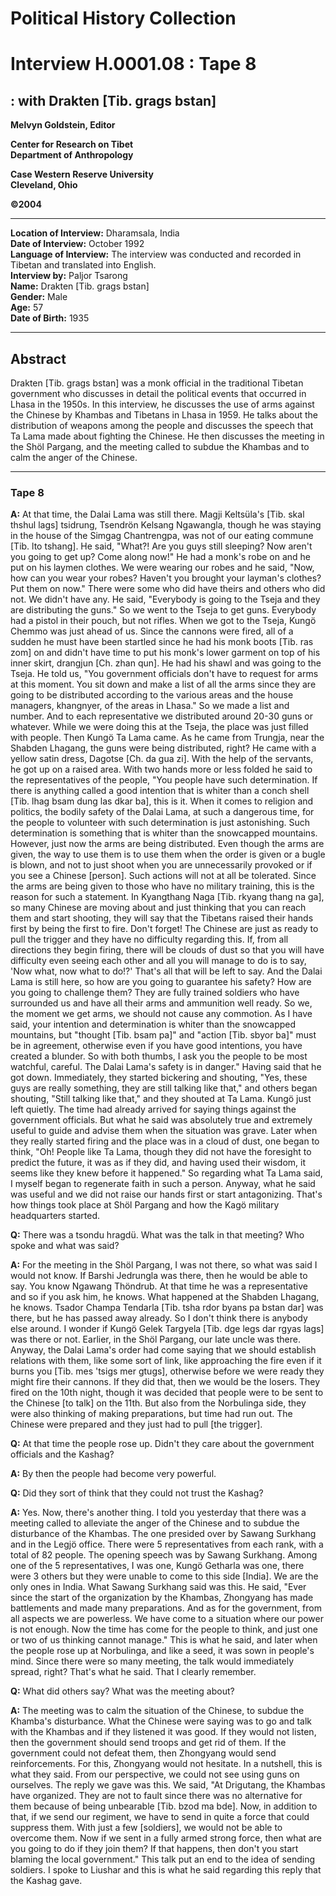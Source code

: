 # Political History Collection  
# Interview H.0001.08 : Tape 8  
##  : with Drakten [Tib. grags bstan]  


**Melvyn Goldstein, Editor**  

**Center for Research on Tibet**  
**Department of Anthropology**  

**Case Western Reserve University**  
**Cleveland, Ohio**  

**©2004**  

---  
**Location of Interview:** Dharamsala, India  
**Date of Interview:** October 1992  
**Language of Interview:** The interview was conducted and recorded in Tibetan and translated into English.  
**Interview by:** Paljor Tsarong  
**Name:** Drakten [Tib. grags bstan]  
**Gender:** Male  
**Age:** 57  
**Date of Birth:** 1935  

---  
## Abstract  

 Drakten [Tib. grags bstan] was a monk official in the traditional Tibetan government who discusses in detail the political events that occurred in Lhasa in the 1950s. In this interview, he discusses the use of arms against the Chinese by Khambas and Tibetans in Lhasa in 1959. He talks about the distribution of weapons among the people and discusses the speech that Ta Lama made about fighting the Chinese. He then discusses the meeting in the Shöl Pargang, and the meeting called to subdue the Khambas and to calm the anger of the Chinese. 
  
---
### Tape 8  
**A:**  At that time, the Dalai Lama was still there. Magji Keltsüla's [Tib. skal thshul lags] tsidrung, Tsendrön Kelsang Ngawangla, though he was staying in the house of the Simgag Chantrengpa, was not of our eating commune [Tib. lto tshang]. He said, "What?! Are you guys still sleeping? Now aren't you going to get up? Come along now!" He had a monk's robe on and he put on his laymen clothes. We were wearing our robes and he said, "Now, how can you wear your robes? Haven't you brought your layman's clothes? Put them on now." There were some who did have theirs and others who did not. We didn't have any. He said, "Everybody is going to the Tseja and they are distributing the guns." So we went to the Tseja to get guns. Everybody had a pistol in their pouch, but not rifles. When we got to the Tseja, Kungö Chemmo was just ahead of us. Since the cannons were fired, all of a sudden he must have been startled since he had his monk boots [Tib. ras zom] on and didn't have time to put his monk's lower garment on top of his inner skirt, drangjun [Ch. zhan qun]. He had his shawl and was going to the Tseja. He told us, "You government officials don't have to request for arms at this moment. You sit down and make a list of all the arms since they are going to be distributed according to the various areas and the house managers, khangnyer, of the areas in Lhasa." So we made a list and number. And to each representative we distributed around 20-30 guns or whatever. While we were doing this at the Tseja, the place was just filled with people.  Then Kungö Ta Lama came. As he came from Trungja, near the Shabden Lhagang, the guns were being distributed, right? He came with a yellow satin dress, Dagotse [Ch. da gua zi]. With the help of the servants, he got up on a raised area. With two hands more or less folded he said to the representatives of the people, "You people have such determination. If there is anything called a good intention that is whiter than a conch shell [Tib. lhag bsam dung las dkar ba], this is it. When it comes to religion and politics, the bodily safety of the Dalai Lama, at such a dangerous time, for the people to volunteer with such determination is just astonishing. Such determination is something that is whiter than the snowcapped mountains. However, just now the arms are being distributed. Even though the arms are given, the way to use them is to use them when the order is given or a bugle is blown, and not to just shoot when you are unnecessarily provoked or if you see a Chinese [person]. Such actions will not at all be tolerated. Since the arms are being given to those who have no military training, this is the reason for such a statement. In Kyangthang Naga [Tib. rkyang thang na ga], so many Chinese are moving about and just thinking that you can reach them and start shooting, they will say that the Tibetans raised their hands first by being the first to fire. Don't forget! The Chinese are just as ready to pull the trigger and they have no difficulty regarding this. If, from all directions they begin firing, there will be clouds of dust so that you will have difficulty even seeing each other and all you will manage to do is to say, 'Now what, now what to do!?' That's all that will be left to say. And the Dalai Lama is still here, so how are you going to guarantee his safety? How are you going to challenge them? They are fully trained soldiers who have surrounded us and have all their arms and ammunition well ready. So we, the moment we get arms, we should not cause any commotion. As I have said, your intention and determination is whiter than the snowcapped mountains, but "thought [Tib. bsam pa]" and "action [Tib. sbyor ba]" must be in agreement, otherwise even if you have good intentions, you have created a blunder. So with both thumbs, I ask you the people to be most watchful, careful. The Dalai Lama's safety is in danger." Having said that he got down. Immediately, they started bickering and shouting, "Yes, these guys are really something, they are still talking like that," and others began shouting, "Still talking like that," and they shouted at Ta Lama.  Kungö just left quietly. The time had already arrived for saying things against the government officials. But what he said was absolutely true and extremely useful to guide and advise them when the situation was grave. Later when they really started firing and the place was in a cloud of dust, one began to think, "Oh! People like Ta Lama, though they did not have the foresight to predict the future, it was as if they did, and having used their wisdom, it seems like they knew before it happened." So regarding what Ta Lama said, I myself began to regenerate faith in such a person. Anyway, what he said was useful and we did not raise our hands first or start antagonizing. That's how things took place at Shöl Pargang and how the Kagö military headquarters started.   

**Q:**  There was a tsondu hragdü. What was the talk in that meeting? Who spoke and what was said?   

**A:**  For the meeting in the Shöl Pargang, I was not there, so what was said I would not know. If Barshi Jedrungla was there, then he would be able to say. You know Ngawang Thöndrub. At that time he was a representative and so if you ask him, he knows. What happened at the Shabden Lhagang, he knows. Tsador Champa Tendarla [Tib. tsha rdor byans pa bstan dar] was there, but he has passed away already. So I don't think there is anybody else around. I wonder if Kungö Gelek Targyela [Tib. dge legs dar rgyas lags] was there or not. Earlier, in the Shöl Pargang, our late uncle was there. Anyway, the Dalai Lama's order had come saying that we should establish relations with them, like some sort of link, like approaching the fire even if it burns you [Tib. mes 'tsigs mer gtugs], otherwise before we were ready they might fire their cannons. If they did that, then we would be the losers. They fired on the 10th night,  though it was decided that people were to be sent to the Chinese [to talk] on the 11th. But also from the Norbulinga side, they were also thinking of making preparations, but time had run out. The Chinese were prepared and they just had to pull [the trigger].   

**Q:**  At that time the people rose up. Didn't they care about the government officials and the Kashag?   

**A:**  By then the people had become very powerful.   

**Q:**  Did they sort of think that they could not trust the Kashag?   

**A:**  Yes. Now, there's another thing. I told you yesterday that there was a meeting called to alleviate the anger of the Chinese and to subdue the disturbance of the Khambas. The one presided over by Sawang Surkhang and in the Legjö office. There were 5 representatives from each rank, with a total of 82 people. The opening speech was by Sawang Surkhang. Among one of the 5 representatives, I was one, Kungö Getharla was one, there were 3 others but they were unable to come to this side [India]. We are the only ones in India. What Sawang Surkhang said was this. He said, "Ever since the start of the organization by the Khambas, Zhongyang has made battlements and made many preparations. And as for the government, from all aspects we are powerless. We have come to a situation where our power is not enough. Now the time has come for the people to think, and just one or two of us thinking cannot manage." This is what he said, and later when the people rose up at Norbulinga, and like a seed, it was sown in people's mind. Since there were so many meeting, the talk would immediately spread, right? That's what he said. That I clearly remember.   

**Q:**  What did others say? What was the meeting about?   

**A:**  The meeting was to calm the situation of the Chinese, to subdue the Khamba's disturbance. What the Chinese were saying was to go and talk with the Khambas and if they listened it was good. If they would not listen, then the government should send troops and get rid of them. If the government could not defeat them, then Zhongyang would send reinforcements. For this, Zhongyang would not hesitate. In a nutshell, this is what they said. From our perspective, we could not see using guns on ourselves. The reply we gave was this. We said, "At Drigutang, the Khambas have organized. They are not to fault since there was no alternative for them because of being unbearable [Tib. bzod ma bde]. Now, in addition to that, if we send our regiment, we have to send in quite a force that could suppress them. With just a few [soldiers], we would not be able to overcome them. Now if we sent in a fully armed strong force, then what are you going to do if they join them? If that happens, then don't you start blaming the local government." This talk put an end to the idea of sending soldiers. I spoke to Liushar and this is what he said regarding this reply that the Kashag gave.   

